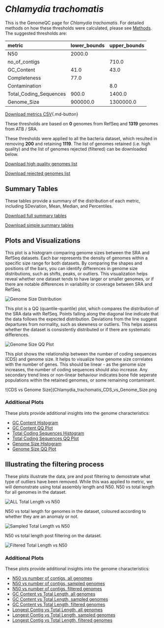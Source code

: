 # *Chlamydia trachomatis*

This is the GenomeQC page for *Chlamydia trachomatis*. For detailed methods on how these thresholds were calculated, please see [Methods](../../methods.md).
The suggested thresholds are: 

| metric                 | lower_bounds   | upper_bounds   |
|:-----------------------|:---------------|:---------------|
| N50                    | 2000.0         |                |
| no_of_contigs          |                | 710.0          |
| GC_Content             | 41.0           | 43.0           |
| Completeness           | 77.0           |                |
| Contamination          |                | 8.0            |
| Total_Coding_Sequences | 900.0          | 1400.0         |
| Genome_Size            | 900000.0       | 1300000.0      |

[Download metrics CSV](Chlamydia_trachomatis_metrics.csv){.md-button}


These thresholds are based on **0** genomes from RefSeq and **1319** genomes from ATB / SRA.

These thresholds were applied to all the bacteria dataset, which resulted in removing **200** and retaining **1119**.
The list of genomes retained (i.e. high quality) and the list of genomes rejected (filtered) can be downloaded below. 

[Download high quality genomes list](Chlamydia_trachomatis_high_quality_genomes.csv.xz)


[Download rejected genomes list](Chlamydia_trachomatis_filtered_out_genomes.csv.xz)



## Summary Tables
These tables provide a summary of the distribution of each metric, including SDeviation, Mean, Median, and Percentiles.

[Download full summary tables](summary.csv)

[Download simple summary tables](selected_summary.csv)

## Plots and Visualizations

This plot is a histogram comparing genome sizes between the SRA and RefSeq datasets. Each bar represents the density of genomes within a specific size range for both datasets. By comparing the shapes and positions of the bars, you can identify differences in genome size distributions, such as shifts, peaks, or outliers. This visualization helps reveal whether one dataset tends to have larger or smaller genomes, or if there are notable differences in variability or coverage between SRA and RefSeq.

![Genome Size Distribution](Genome_Size_refseq_histogram_kde.png)

This plot is a QQ (quantile-quantile) plot, which compares the distribution of the SRA data with RefSeq. Points falling along the diagonal line indicate that the data follows the expected distribution. Deviations from the line suggest departures from normality, such as skewness or outliers. This helps assess whether the dataset is consistently distributed or if there are systematic differences.

![Genome Size QQ Plot](Genome_Size_refseq_qqplot.png)

This plot shows the relationship between the number of coding sequences (CDS) and genome size. It helps to visualize how genome size correlates with the number of genes. This should be linear - as the genome size increases, the number of coding sequences should also increase. Any secondary trend lines or non-linear behaviour indicates bone fide seperate populations within the retained genomes, or some remaining contaminant. 

![CDS vs Genome Size](Chlamydia_trachomatis_CDS_vs_Genome_Size.png

### Additional Plots

These plots provide additional insights into the genome characteristics:

- [GC Content Histogram](GC_Content_refseq_histogram_kde.png)
- [GC Content QQ Plot](GC_Content_refseq_qqplot.png)
- [Total Coding Sequences Histogram](Total_Coding_Sequences_refseq_histogram_kde.png)
- [Total Coding Sequences QQ Plot](Total_Coding_Sequences_refseq_qqplot.png)
- [Genome Size Histogram](Genome_Size_refseq_histogram_kde.png)
- [Genome Size QQ Plot](Genome_Size_refseq_qqplot.png)
## Illustrating the filtering process
These plots illustrate the data, pre and post filtering to demostrate what type of outliers have been removed. While this was applied to metric, we will demonstrate using total assembly length and N50.
N50 vs total length for all genomes in the dataset.

![ALL Total Length vs N50](Chlamydia_trachomatis_all_total_length_N50.png)

N50 vs total length for genomes in the dataset, coloured according to whether they are an anomaly or not.

![Sampled Total Length vs N50](Chlamydia_trachomatis_sample_total_length_N50.png)

N50 vs total length post filtering on the dataset.

![Filtered Total Length vs N50](Chlamydia_trachomatis_filt_total_length_N50.png)

### Additional Plots

These plots provide additional insights into the genome characteristics:

- [N50 vs number of contigs, all genomes](Chlamydia_trachomatis_all_N50_number.png)
- [N50 vs number of contigs, sampled genomes](Chlamydia_trachomatis_sample_N50_number.png)
- [N50 vs number of contigs, filtered genomes](Chlamydia_trachomatis_filt_N50_number.png)
- [GC Content vs Total Length, all genomes](Chlamydia_trachomatis_all_total_length_GC_Content.png)
- [GC Content vs Total Length, sampled genomes](Chlamydia_trachomatis_sample_total_length_GC_Content.png)
- [GC Content vs Total Length, filtered genomes](Chlamydia_trachomatis_filt_total_length_GC_Content.png)
- [Longest Contig vs Total Length, all genomes](Chlamydia_trachomatis_all_total_length_longest.png)
- [Longest Contig vs Total Length, sampled genomes](Chlamydia_trachomatis_sample_total_length_longest.png)
- [Longest Contig vs Total Length, filtered genomes](Chlamydia_trachomatis_filt_total_length_longest.png)
